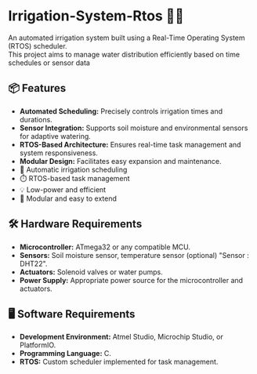# Irrigation-System-Rtos 🌱💧

An automated irrigation system built using a Real-Time Operating System (RTOS) scheduler.  
This project aims to manage water distribution efficiently based on time schedules or sensor data

## 📦 Features

- **Automated Scheduling:** Precisely controls irrigation times and durations.
- **Sensor Integration:** Supports soil moisture and environmental sensors for adaptive watering.
- **RTOS-Based Architecture:** Ensures real-time task management and system responsiveness.
- **Modular Design:** Facilitates easy expansion and maintenance.
- 🌿 Automatic irrigation scheduling
- ⏱️ RTOS-based task management
- 💡 Low-power and efficient
- 🧠 Modular and easy to extend
  
## 🛠️ Hardware Requirements

- **Microcontroller:** ATmega32 or any compatible MCU.
- **Sensors:** Soil moisture sensor, temperature sensor (optional) "Sensor : DHT22".
- **Actuators:** Solenoid valves or water pumps.
- **Power Supply:** Appropriate power source for the microcontroller and actuators.

## 🖥️ Software Requirements

- **Development Environment:** Atmel Studio, Microchip Studio, or PlatformIO.
- **Programming Language:** C.
- **RTOS:** Custom scheduler implemented for task management.









